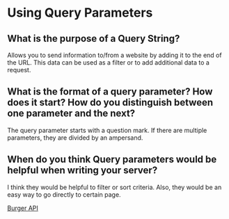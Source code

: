 # Using Query Parameters
## What is the purpose of a Query String?
Allows you to send information to/from a website by adding it to the end of the URL. This data can be used as a filter or to add additional data to a request.

## What is the format of a query parameter? How does it start? How do you distinguish between one parameter and the next?
The query parameter starts with a question mark. If there are multiple parameters, they are divided by an ampersand. 

## When do you think Query parameters would be helpful when writing your server?
I think they would be helpful to filter or sort criteria. Also, they would be an easy way to go directly to  certain page.

[Burger API](https://github.com/amanda-rice/burgers)
